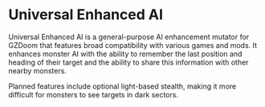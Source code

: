 # Universal Enhanced AI
Universal Enhanced AI is a general-purpose AI enhancement mutator for GZDoom that features broad compatibility with various games and mods. It enhances monster AI with the ability to remember the last position and heading of their target and the ability to share this information with other nearby monsters.

Planned features include optional light-based stealth, making it more difficult for monsters to see targets in dark sectors.
